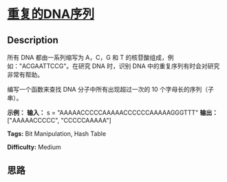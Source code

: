 # [重复的DNA序列][title]

## Description

所有 DNA 都由一系列缩写为 A，C，G 和 T 的核苷酸组成，例如："ACGAATTCCG"。在研究 DNA 时，识别 DNA
中的重复序列有时会对研究非常有帮助。

编写一个函数来查找 DNA 分子中所有出现超过一次的 10 个字母长的序列（子串）。



**示例：**
            **输入：** s = "AAAAACCCCCAAAAACCCCCCAAAAAGGGTTT"    **输出：** ["AAAAACCCCC", "CCCCCAAAAA"]


**Tags:** Bit Manipulation, Hash Table

**Difficulty:** Medium

## 思路

[title]: https://leetcode-cn.com/problems/repeated-dna-sequences
